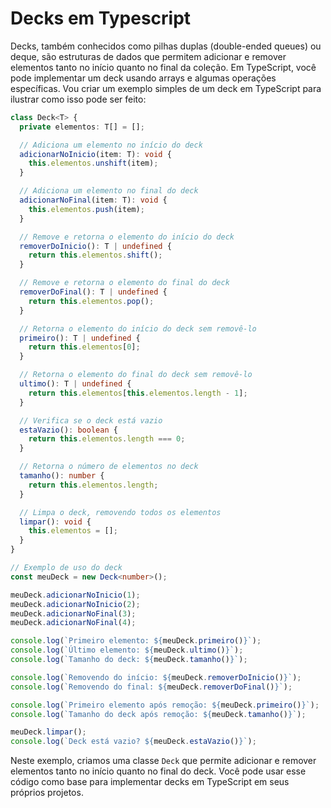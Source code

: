 # Decks em Typescript
Decks, também conhecidos como pilhas duplas (double-ended queues) ou deque, são estruturas de dados que permitem adicionar e remover elementos tanto no início quanto no final da coleção. Em TypeScript, você pode implementar um deck usando arrays e algumas operações específicas. Vou criar um exemplo simples de um deck em TypeScript para ilustrar como isso pode ser feito:

```typescript
class Deck<T> {
  private elementos: T[] = [];

  // Adiciona um elemento no início do deck
  adicionarNoInicio(item: T): void {
    this.elementos.unshift(item);
  }

  // Adiciona um elemento no final do deck
  adicionarNoFinal(item: T): void {
    this.elementos.push(item);
  }

  // Remove e retorna o elemento do início do deck
  removerDoInicio(): T | undefined {
    return this.elementos.shift();
  }

  // Remove e retorna o elemento do final do deck
  removerDoFinal(): T | undefined {
    return this.elementos.pop();
  }

  // Retorna o elemento do início do deck sem removê-lo
  primeiro(): T | undefined {
    return this.elementos[0];
  }

  // Retorna o elemento do final do deck sem removê-lo
  ultimo(): T | undefined {
    return this.elementos[this.elementos.length - 1];
  }

  // Verifica se o deck está vazio
  estaVazio(): boolean {
    return this.elementos.length === 0;
  }

  // Retorna o número de elementos no deck
  tamanho(): number {
    return this.elementos.length;
  }

  // Limpa o deck, removendo todos os elementos
  limpar(): void {
    this.elementos = [];
  }
}

// Exemplo de uso do deck
const meuDeck = new Deck<number>();

meuDeck.adicionarNoInicio(1);
meuDeck.adicionarNoInicio(2);
meuDeck.adicionarNoFinal(3);
meuDeck.adicionarNoFinal(4);

console.log(`Primeiro elemento: ${meuDeck.primeiro()}`);
console.log(`Último elemento: ${meuDeck.ultimo()}`);
console.log(`Tamanho do deck: ${meuDeck.tamanho()}`);

console.log(`Removendo do início: ${meuDeck.removerDoInicio()}`);
console.log(`Removendo do final: ${meuDeck.removerDoFinal()}`);

console.log(`Primeiro elemento após remoção: ${meuDeck.primeiro()}`);
console.log(`Tamanho do deck após remoção: ${meuDeck.tamanho()}`);

meuDeck.limpar();
console.log(`Deck está vazio? ${meuDeck.estaVazio()}`);
```

Neste exemplo, criamos uma classe `Deck` que permite adicionar e remover elementos tanto no início quanto no final do deck. Você pode usar esse código como base para implementar decks em TypeScript em seus próprios projetos.
